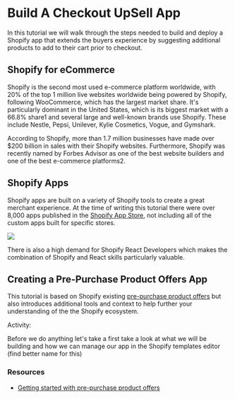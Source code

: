 # Build A Checkout UpSell App

In this tutorial we will walk through the steps needed to build and deploy a Shopify app that extends the buyers experience by suggesting additional products to add to their cart prior to checkout.

## Shopify for eCommerce

Shopify is the second most used e-commerce platform worldwide, with 20% of the top 1 million live websites worldwide being powered by Shopify, following WooCommerce, which has the largest market share. It's particularly dominant in the United States, which is its biggest market with a 66.8% share1 and several large and well-known brands use Shopify. These include Nestle, Pepsi, Unilever, Kylie Cosmetics, Vogue, and Gymshark.


According to Shopify, more than 1.7 million businesses have made over $200 billion in sales with their Shopify websites. Furthermore, Shopify was recently named by Forbes Advisor as one of the best website builders and one of the best e-commerce platforms2.

## Shopify Apps

Shopify apps are built on a variety of Shopify tools to create a great merchant experience.  At the time of writing this tutorial there were over 8,000 apps published in the [Shopify App Store](https://apps.shopify.com/), not including all of the custom apps built for specific stores. 

<img src="https://i.imgur.com/j0Gllp7.png"/>

There is also a high demand for Shopify React Developers which makes the combination of Shopify and React skills particularly valuable.

## Creating a Pre-Purchase Product Offers App

This tutorial is based on Shopify existing [pre-purchase product offers](https://shopify.dev/docs/apps/checkout/product-offers/pre-purchase) but also introduces additional tools and context to help further your understanding of the the Shopify ecosystem. 

Activity: 

Before we do anything let's take a first take a look at what we will be building and how we can manage our app in the Shopify templates editor (find better name for this)

### Resources
- [Getting started with pre-purchase product offers](https://shopify.dev/docs/apps/checkout/product-offers/pre-purchase/getting-started)